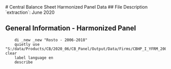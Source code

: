 <meta charset="utf-8"/>
# Central Balance Sheet Harmonized Panel Data
## File Description
`extraction`: June 2020

## **General Information - Harmonized Panel**

```
    di _new _new "Rosto - 2006-2018"
    quietly use "S:/data/Products/CB/2020_06/CB_Panel/Output/Data/Firms/CBHP_I_YFRM_20062018_JUN20_ROSTO_V01.dta", clear
    label language en
    describe
```







